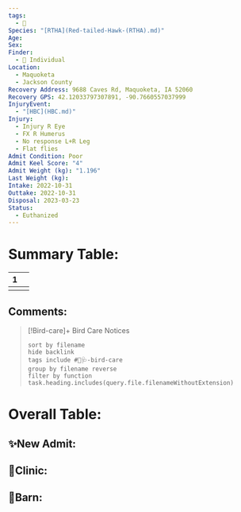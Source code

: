 ```yaml
---
tags:
  - 🦅
Species: "[RTHA](Red-tailed-Hawk-(RTHA).md)"
Age: 
Sex: 
Finder:
  - 🧑 Individual
Location:
  - Maquoketa
  - Jackson County
Recovery Address: 9688 Caves Rd, Maquoketa, IA 52060
Recovery GPS: 42.12033797307891, -90.7660557037999
InjuryEvent:
  - "[HBC](HBC.md)"
Injury:
  - Injury R Eye
  - FX R Humerus
  - No response L+R Leg
  - Flat flies
Admit Condition: Poor
Admit Keel Score: "4"
Admit Weight (kg): "1.196"
Last Weight (kg): 
Intake: 2022-10-31
Outtake: 2022-10-31
Disposal: 2023-03-23
Status:
  - Euthanized
---
```


# Summary Table:

<div><table class="dataview table-view-table"><thead class="table-view-thead"><tr class="table-view-tr-header"><th class="table-view-th"><span></span><span class="dataview small-text">1</span></th><th class="table-view-th"><span></span></th></tr></thead><tbody class="table-view-tbody"><tr><td><span></span></td><td><span></span></td></tr></tbody></table></div>

## Comments:

> [!Bird-care]+ Bird Care Notices
>   ```tasks 
>   sort by filename
>   hide backlink
>   tags include #🦅🩺-bird-care 
>   group by filename reverse
>   filter by function task.heading.includes(query.file.filenameWithoutExtension)
>   ```

# Overall Table:

## ✨New Admit:



## 🏥Clinic:



## 🏡Barn:


